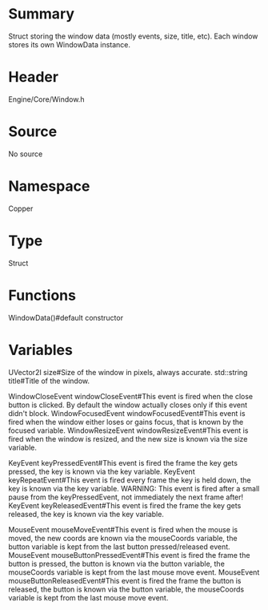 # Summary
Struct storing the window data (mostly events, size, title, etc). Each window stores its own WindowData instance.

# Header
Engine/Core/Window.h
# Source
No source
# Namespace
Copper
# Type
Struct

# Functions
WindowData()#default constructor

# Variables
UVector2I size#Size of the window in pixels, always accurate.
std::string title#Title of the window.

WindowCloseEvent windowCloseEvent#This event is fired when the close button is clicked. By default the window actually closes only if this event didn't block.
WindowFocusedEvent windowFocusedEvent#This event is fired when the window either loses or gains focus, that is known by the focused variable.
WindowResizeEvent windowResizeEvent#This event is fired when the window is resized, and the new size is known via the size variable.

KeyEvent keyPressedEvent#This event is fired the frame the key gets pressed, the key is known via the key variable.
KeyEvent keyRepeatEvent#This event is fired every frame the key is held down, the key is known via the key variable. WARNING: This event is fired after a small pause from the keyPressedEvent, not immediately the next frame after!
KeyEvent keyReleasedEvent#This event is fired the frame the key gets released, the key is known via the key variable.

MouseEvent mouseMoveEvent#This event is fired when the mouse is moved, the new coords are known via the mouseCoords variable, the button variable is kept from the last button pressed/released event.
MouseEvent mouseButtonPressedEvent#This event is fired the frame the button is pressed, the button is known via the button variable, the mouseCoords variable is kept from the last mouse move event.
MouseEvent mouseButtonReleasedEvent#This event is fired the frame the button is released, the button is known via the button variable, the mouseCoords variable is kept from the last mouse move event.
